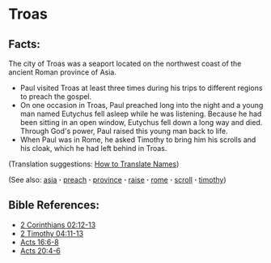 # Troas #

## Facts: ##

The city of Troas was a seaport located on the northwest coast of the ancient Roman province of Asia.

* Paul visited Troas at least three times during his trips to different regions to preach the gospel.
* On one occasion in Troas, Paul preached long into the night and a young man named Eutychus fell asleep while he was listening. Because he had been sitting in an open window, Eutychus fell down a long way and died. Through God's power, Paul raised this young man back to life.
* When Paul was in Rome, he asked Timothy to bring him his scrolls and his cloak, which he had left behind in Troas.

(Translation suggestions: [How to Translate Names](https://git.door43.org/Door43/en-ta-translate-vol1/src/master/content/translate_names.md))

(See also: [asia](../other/asia.md) **·** [preach](../other/preach.md) **·** [province](../other/province.md) **·** [raise](../kt/raise.md) **·** [rome](../other/rome.md) **·** [scroll](../other/scroll.md) **·** [timothy](../other/timothy.md))

## Bible References: ##

* [2 Corinthians 02:12-13](https://door43.org/en/bible/notes/2co/02/12)
* [2 Timothy 04:11-13](https://door43.org/en/bible/notes/2ti/04/11)
* [Acts 16:6-8](https://door43.org/en/bible/notes/act/16/06)
* [Acts 20:4-6](https://door43.org/en/bible/notes/act/20/04)

